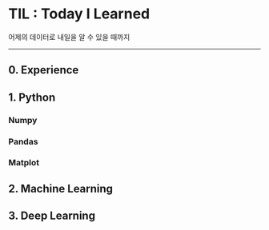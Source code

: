 

# TIL : Today I Learned

어제의 데이터로 내일을 알 수 있을 때까지

---

## 0. Experience



## 1. Python

### 	Numpy

### 	Pandas

### Matplot



## 2. Machine Learning



## 3. Deep Learning
